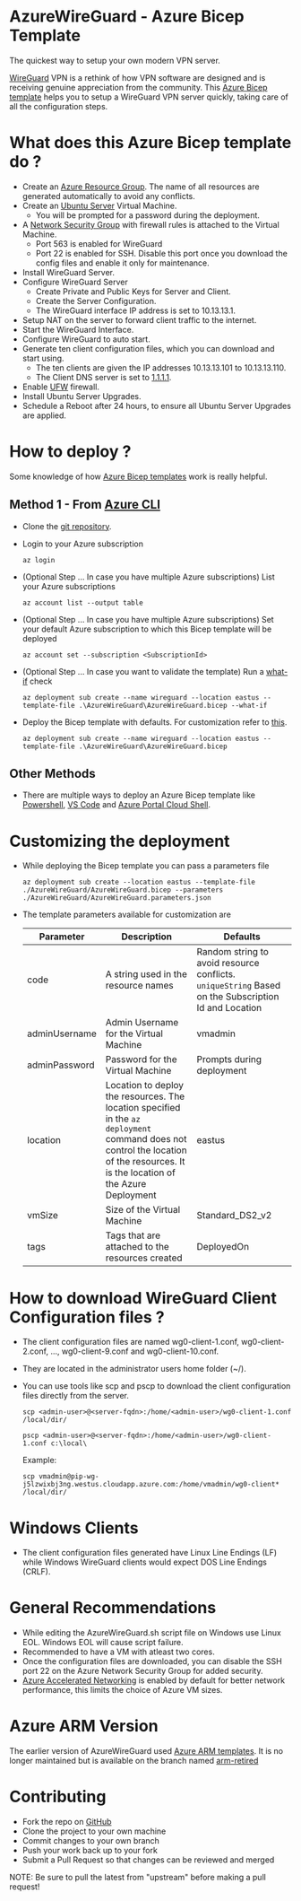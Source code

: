 # AzureWireGuard - Azure Bicep Template
The quickest way to setup your own modern VPN server. 

[WireGuard][wireguard] VPN is a rethink of how VPN software are designed and is receiving genuine appreciation from the community. This [Azure Bicep template][azure-bicep] helps you to setup a WireGuard VPN server quickly, taking care of all the configuration steps. 

# What does this Azure Bicep template do ?
- Create an [Azure Resource Group][azure-rg]. The name of all resources are generated automatically to avoid any conflicts.
- Create an [Ubuntu Server][ubuntu] Virtual Machine.
    - You will be prompted for a password during the deployment.
- A [Network Security Group][azure-nsg] with firewall rules is attached to the Virtual Machine.
    - Port 563 is enabled for WireGuard
    - Port 22 is enabled for SSH. Disable this port once you download the config files and enable it only for maintenance.
- Install WireGuard Server.
- Configure WireGuard Server
    - Create Private and Public Keys for Server and Client.
    - Create the Server Configuration.
    - The WireGuard interface IP address is set to 10.13.13.1.
- Setup NAT on the server to forward client traffic to the internet.
- Start the WireGuard Interface.
- Configure WireGuard to auto start.
- Generate ten client configuration files, which you can download and start using. 
    - The ten clients are given the IP addresses 10.13.13.101 to 10.13.13.110.
    - The Client DNS server is set to [1.1.1.1][dns].
- Enable [UFW][ufw] firewall.
- Install Ubuntu Server Upgrades.
- Schedule a Reboot after 24 hours, to ensure all Ubuntu Server Upgrades are applied.

# How to deploy ?
Some knowledge of how [Azure Bicep templates][azure-bicep] work is really helpful.

## Method 1 - From [Azure CLI][azure-bicep-cli]
- Clone the [git repository][git-repo].
- Login to your Azure subscription

    `az login`
- (Optional Step ... In case you have multiple Azure subscriptions) List your Azure subscriptions

    `az account list --output table`
- (Optional Step ... In case you have multiple Azure subscriptions) Set your default Azure subscription to which this Bicep template will be deployed

    `az account set --subscription <SubscriptionId>`
- (Optional Step ... In case you want to validate the template) Run a [what-if][azure-bicep-whatif] check 

    `az deployment sub create --name wireguard --location eastus --template-file .\AzureWireGuard\AzureWireGuard.bicep --what-if`
- Deploy the Bicep template with defaults. For customization refer to [this](#customizing-the-deployment).

    `az deployment sub create --name wireguard --location eastus --template-file .\AzureWireGuard\AzureWireGuard.bicep`

## Other Methods
- There are multiple ways to deploy an Azure Bicep template like  [Powershell][azure-bicep-ps], [VS Code][azure-bicep-vscode] and [Azure Portal Cloud Shell][azure-bicep-cs].

# Customizing the deployment
- While deploying the Bicep template you can pass a parameters file

    `az deployment sub create --location eastus --template-file ./AzureWireGuard/AzureWireGuard.bicep --parameters ./AzureWireGuard/AzureWireGuard.parameters.json`

- The template parameters available for customization are

    | Parameter | Description | Defaults |
    | --------- | ----------- | -------- |
    | code          | A string used in the resource  names | Random string to avoid resource conflicts. `uniqueString` Based on the Subscription Id and Location |
    | adminUsername | Admin Username for the Virtual Machine | vmadmin |
    | adminPassword | Password for the Virtual Machine | Prompts during deployment |
    | location      | Location to deploy the resources. The location specified in the `az deployment` command does not control the location of the resources. It is the location of the Azure Deployment | eastus |
    | vmSize        | Size of the Virtual Machine | Standard_DS2_v2 |
    | tags          | Tags that are attached to the resources created | DeployedOn |

# How to download WireGuard Client Configuration files ?
- The client configuration files are named wg0-client-1.conf, wg0-client-2.conf, ..., wg0-client-9.conf and wg0-client-10.conf.
- They are located in the administrator users home folder (~/).
- You can use tools like scp and pscp to download the client configuration files directly from the server.
    
    `scp <admin-user>@<server-fqdn>:/home/<admin-user>/wg0-client-1.conf /local/dir/`
    
    `pscp <admin-user>@<server-fqdn>:/home/<admin-user>/wg0-client-1.conf c:\local\`

    Example: 

	`scp vmadmin@pip-wg-j5lzwixbj3ng.westus.cloudapp.azure.com:/home/vmadmin/wg0-client* /local/dir/`

# Windows Clients
- The client configuration files generated have Linux Line Endings (LF) while Windows WireGuard clients would expect DOS Line Endings (CRLF).

# General Recommendations
- While editing the AzureWireGuard.sh script file on Windows use Linux EOL. Windows EOL will cause script failure.
- Recommended to have a VM with atleast two cores.
- Once the configuration files are downloaded, you can disable the SSH port 22 on the Azure Network Security Group for added security.
- [Azure Accelerated Networking][azure-accelerated-nw] is enabled by default for better network performance, this limits the choice of Azure VM sizes.

# Azure ARM Version
The earlier version of AzureWireGuard used [Azure ARM templates][azure-arm]. It is no longer maintained but is available on the branch named [arm-retired][git-repo-retired]

# Contributing
- Fork the repo on [GitHub][git-repo]
- Clone the project to your own machine
- Commit changes to your own branch
- Push your work back up to your fork
- Submit a Pull Request so that changes can be reviewed and merged

NOTE: Be sure to pull the latest from "upstream" before making a pull request!

[azure-bicep]: https://learn.microsoft.com/en-us/azure/azure-resource-manager/bicep/overview?tabs=bicep
[wireguard]: https://www.wireguard.com/
[dns]: https://1.1.1.1/
[ubuntu]: https://www.ubuntu.com/server
[azure-arm]: https://learn.microsoft.com/en-us/azure/azure-resource-manager/templates/overview
[git-repo]: https://github.com/vijayshinva/AzureWireGuard
[git-repo-retired]: https://github.com/vijayshinva/AzureWireGuard/tree/arm-retired
[azure-bicep-whatif]: https://learn.microsoft.com/en-us/azure/azure-resource-manager/bicep/deploy-what-if
[azure-bicep-ps]: https://learn.microsoft.com/en-us/azure/azure-resource-manager/bicep/deploy-powershell
[azure-bicep-cli]: https://learn.microsoft.com/en-us/azure/azure-resource-manager/bicep/deploy-cli
[azure-bicep-vscode]: https://learn.microsoft.com/en-us/azure/azure-resource-manager/bicep/deploy-vscode
[azure-bicep-cs]: https://learn.microsoft.com/en-us/azure/azure-resource-manager/bicep/deploy-cloud-shell?tabs=azure-cli
[azure-rg]: https://learn.microsoft.com/en-us/azure/azure-resource-manager/management/manage-resource-groups-portal
[ufw]: https://help.ubuntu.com/community/UFW
[azure-accelerated-nw]: https://learn.microsoft.com/en-us/azure/virtual-network/accelerated-networking-how-it-works
[azure-nsg]: https://learn.microsoft.com/en-us/azure/virtual-network/network-security-groups-overview
